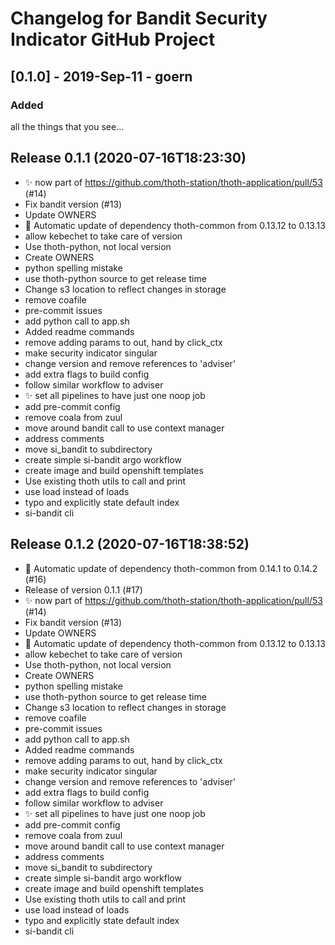 # Changelog for Bandit Security Indicator GitHub Project

## [0.1.0] - 2019-Sep-11 - goern

### Added

all the things that you see...

## Release 0.1.1 (2020-07-16T18:23:30)
* :sparkles: now part of https://github.com/thoth-station/thoth-application/pull/53 (#14)
* Fix bandit version (#13)
* Update OWNERS
* :pushpin: Automatic update of dependency thoth-common from 0.13.12 to 0.13.13
* allow kebechet to take care of version
* Use thoth-python, not local version
* Create OWNERS
* python spelling mistake
* use thoth-python source to get release time
* Change s3 location to reflect changes in storage
* remove coafile
* pre-commit issues
* add python call to app.sh
* Added readme commands
* remove adding params to out, hand by click_ctx
* make security indicator singular
* change version and remove references to 'adviser'
* add extra flags to build config
* follow similar workflow to adviser
* :sparkles: set all pipelines to have just one noop job
* add pre-commit config
* remove coala from zuul
* move around bandit call to use context manager
* address comments
* move si_bandit to subdirectory
* create simple si-bandit argo workflow
* create image and build openshift templates
* Use existing thoth utils to call and print
* use load instead of loads
* typo and explicitly state default index
* si-bandit cli

## Release 0.1.2 (2020-07-16T18:38:52)
* :pushpin: Automatic update of dependency thoth-common from 0.14.1 to 0.14.2 (#16)
* Release of version 0.1.1 (#17)
* :sparkles: now part of https://github.com/thoth-station/thoth-application/pull/53 (#14)
* Fix bandit version (#13)
* Update OWNERS
* :pushpin: Automatic update of dependency thoth-common from 0.13.12 to 0.13.13
* allow kebechet to take care of version
* Use thoth-python, not local version
* Create OWNERS
* python spelling mistake
* use thoth-python source to get release time
* Change s3 location to reflect changes in storage
* remove coafile
* pre-commit issues
* add python call to app.sh
* Added readme commands
* remove adding params to out, hand by click_ctx
* make security indicator singular
* change version and remove references to 'adviser'
* add extra flags to build config
* follow similar workflow to adviser
* :sparkles: set all pipelines to have just one noop job
* add pre-commit config
* remove coala from zuul
* move around bandit call to use context manager
* address comments
* move si_bandit to subdirectory
* create simple si-bandit argo workflow
* create image and build openshift templates
* Use existing thoth utils to call and print
* use load instead of loads
* typo and explicitly state default index
* si-bandit cli
